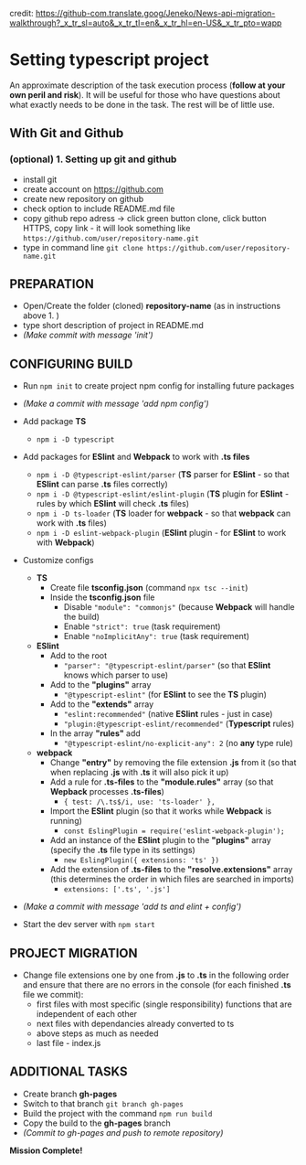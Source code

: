credit: https://github-com.translate.goog/Jeneko/News-api-migration-walkthrough?_x_tr_sl=auto&_x_tr_tl=en&_x_tr_hl=en-US&_x_tr_pto=wapp

# Setting typescript project

An approximate description of the task execution process (**follow at your own peril and risk**). It will be useful for those who have questions about what exactly needs to be done in the task. The rest will be of little use.

## With Git and Github
### (optional) 1. Setting up git and github
+ install git
+ create account on https://github.com
+ create new repository on github
+ check option to include README.md file
+ copy github repo adress -> click green button clone, click button HTTPS, copy link - it will look something like `https://github.com/user/repository-name.git`
+ type in command line `git clone https://github.com/user/repository-name.git`

## PREPARATION
+ Open/Create the folder (cloned) **repository-name** (as in instructions above 1. )
+ type short description of project in README.md
+ *(Make commit with message 'init')*

## CONFIGURING BUILD
+ Run `npm init` to create project npm config for installing future packages
+ *(Make a commit with message 'add npm config')*

+ Add package **TS**
	+ `npm i -D typescript`
+ Add packages for **ESlint** and **Webpack** to work with **.ts files**
	+ `npm i -D @typescript-eslint/parser` (**TS** parser for **ESlint** - so that **ESlint** can parse **.ts** files correctly)
	+ `npm i -D @typescript-eslint/eslint-plugin` (**TS** plugin for **ESlint** - rules by which **ESlint** will check **.ts** files)
	+ `npm i -D ts-loader` (**TS** loader for **webpack** - so that **webpack** can work with **.ts** files)
	+ `npm i -D eslint-webpack-plugin` (**ESlint** plugin - for **ESlint** to work with **Webpack**)
+ Customize configs
	+ **TS**
		+ Create file **tsconfig.json** (command `npx tsc --init`)
		+ Inside the **tsconfig.json** file
			+ Disable `"module": "commonjs"` (because **Webpack** will handle the build)
			+ Enable `"strict": true` (task requirement)
			+ Enable `"noImplicitAny": true` (task requirement)
	+ **ESlint**
		+ Add to the root
			+ `"parser": "@typescript-eslint/parser"` (so that **ESlint** knows which parser to use)
		+ Add to the **"plugins"** array
			+ `"@typescript-eslint"` (for **ESlint** to see the **TS** plugin)
		+ Add to the **"extends"** array
			+ `"eslint:recommended"` (native **ESlint** rules - just in case)
			+ `"plugin:@typescript-eslint/recommended"` (**Typescript** rules)
		+ In the array **"rules"** add
			+ `"@typescript-eslint/no-explicit-any": 2` (no **any** type rule)
	+ **webpack**
		+ Change **"entry"** by removing the file extension **.js** from it (so that when replacing **.js** with **.ts** it will also pick it up)
		+ Add a rule for **.ts-files** to the **"module.rules"** array (so that **Wepback** processes **.ts-files**)
			+ `{ test: /\.ts$/i, use: 'ts-loader' },`
		+ Import the **ESlint** plugin (so that it works while **Webpack** is running)
			+ `const EslingPlugin = require('eslint-webpack-plugin');`
		+ Add an instance of the **ESlint** plugin to the **"plugins"** array (specify the **.ts** file type in its settings)
			+ `new EslingPlugin({ extensions: 'ts' })`
		+ Add the extension of **.ts-files** to the **"resolve.extensions"** array (this determines the order in which files are searched in imports)
			+ `extensions: ['.ts', '.js']`
+ *(Make a commit with message 'add ts and elint + config')*
+ Start the dev server with `npm start`


## PROJECT MIGRATION
+ Change file extensions one by one from **.js** to **.ts** in the following order and ensure that there are no errors in the console (for each finished **.ts** file we commit):
	+ first files with most specific (single responsibility) functions that are independent of each other
	+ next files with dependancies already converted to ts	
	+ above steps as much as needed
	+ last file - index.js
	
## ADDITIONAL TASKS
+ Create branch **gh-pages**
+ Switch to that branch `git branch gh-pages`
+ Build the project with the command `npm run build`
+ Copy the build to the **gh-pages** branch
+ *(Commit to gh-pages and push to remote repository)*


**Mission Complete!**
